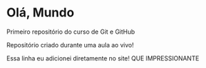 # Olá, Mundo
 Primeiro repositório do curso de Git e GitHub

Repositório criado durante uma aula ao vivo!

Essa linha eu adicionei diretamente no site! QUE IMPRESSIONANTE
